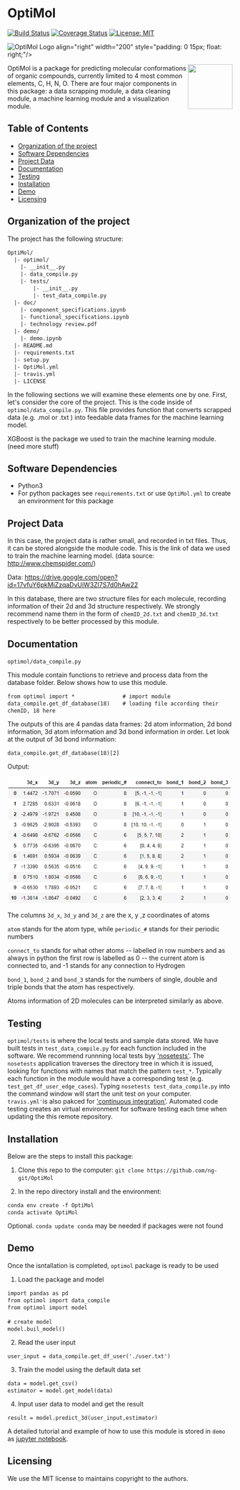 # OptiMol

[![Build Status](https://travis-ci.org/ng-git/OptiMol.svg?branch=master)](https://travis-ci.org/github/ng-git/OptiMol)
[![Coverage Status](https://coveralls.io/repos/github/ng-git/OptiMol/badge.svg?branch=master)](https://coveralls.io/github/ng-git/OptiMol?branch=master)
[![License: MIT](https://img.shields.io/badge/License-MIT-green.svg)](https://opensource.org/licenses/MIT)
 
![OptiMol Logo](https://github.com/ng-git/OptiMol/blob/master/Presentation%20and%20image/img/logo.png)
align="right" width="200" style="padding: 0 15px; float: right;"/>

<img align="right" width="100" height="100" src="https://github.com/ng-git/OptiMol/blob/master/Presentation%20and%20image/img/logo.png">

OptiMol is a package for predicting molecular conformations of organic compounds, currently limited to 4 most common elements, C, H, N, O.  There are four major components in this package: a data scrapping module, a data cleaning module, a machine learning module and  a visualization module.

## Table of Contents


- [Organization of the  project](#Organization-of-the-project)
- [Software Dependencies](#Software-Dependencies)
- [Project Data](#Project-Data)
- [Documentation](#Documentation)
- [Testing](#Testing)
- [Installation](#Installation)
- [Demo](#Demo)
- [Licensing](#Licensing)


## Organization of the  project

The project has the following structure:

    OptiMol/
      |- optimol/
      	|- __init__.py
      	|- data_compile.py
        |- tests/
        	|- __init__.py
            |- test_data_compile.py
      |- doc/
        |- component_specifications.ipynb
        |- functional_specifications.ipynb
        |- technology review.pdf
      |- demo/
        |- demo.ipynb
      |- README.md
      |- requirements.txt
      |- setup.py
      |- OptiMol.yml
      |- travis.yml
      |- LICENSE
      

In the following sections we will examine these elements one by one. First, let's consider the core of the project. This is the code inside of `optimol/data_compile.py`. This file provides function that converts scrapped data (e.g. .mol or .txt ) into feedable data frames for the machine learning model.

XGBoost is the package we used to train the machine learning module. (need more stuff)

## Software Dependencies

- Python3
- For python packages see `requirements.txt` or use `OptiMol.yml` to create an environment for this package

## Project Data

In this case, the project data is rather small, and recorded in txt files.  Thus, it can be stored alongside the module code.  This is the link of data we used to train the machine learning model. (data source: http://www.chemspider.com/)  

Data: https://drive.google.com/open?id=17vfuY6pkMiZzqaDvUiW3Zl7S7d0hAw22

In this database, there are two structure files for each molecule, recording information of their 2d and 3d structure respectively. We strongly recommend name them in the form of `chemID_2d.txt` and `chemID_3d.txt` respectively to be better processed by this module.

## Documentation

`optimol/data_compile.py`

This module contain functions to retrieve and process data from the database folder. Below shows how to use this module. 

```
from optimol import * 				# import module
data_compile.get_df_database(18) 	# loading file according their chemID, 18 here
```

The outputs of this are 4 pandas data frames: 2d atom information, 2d bond information, 3d atom information and 3d bond information in order. Let look at the output of 3d bond information:

```
data_compile.get_df_database(18)[2]
```

Output:

![](https://github.com/ShadyMikey/OptiMol/blob/master/Presentation%20and%20image/image-20200313153002994.png)

The columns `3d_x`, `3d_y` and `3d_z` are the x, y ,z coordinates of atoms

`atom` stands for the atom type, while `periodic_#` stands for their periodic numbers

`connect_to` stands for what other atoms -- labelled in row numbers and as always in python the first row is labelled as 0 -- the current atom is connected to, and -1 stands for any connection to Hydrogen

`bond_1`, `bond_2` and `bond_3` stands for the numbers of single, double and triple bonds that the atom has respectively.

Atoms information of 2D molecules can be interpreted similarly as above.

## Testing

`optimol/tests` is where the local tests and sample data stored. We have built tests in `test_data_compile.py` for each function included in the software. We recommend runnning local tests byy ['nosetests'](nose.readthedocs.io/en/latest/).  The `nosetests` application traverses the directory tree in which it is issued, looking for functions with names that match the pattern `test_*`. Typically each function in the module would have a corresponding test (e.g. `test_get_df_user_edge_cases`). Typing `nosetests test_data_compile.py` into the command window will start the unit test on your computer. `travis.yml'`is also pakced for ['continuous integration'](https://docs.travis-ci.com/user/customizing-the-build). Automated code testing creates an virtual environment for software testing each time when updating the this remote repository.

## Installation

Below are the steps to install this package:

1. Clone this repo to the computer: `git clone https://github.com/ng-git/OptiMol`

2. In the repo directory install and the environment:
```
conda env create -f OptiMol
conda activate OptiMol
```
Optional. `conda update conda` may be needed if packages were not found

## Demo

Once the isntallation is completed, `optimol` package is ready to be used

1. Load the package and model
```
import pandas as pd
from optimol import data_compile
from optimol import model
    
# create model
model.buil_model()
```
2. Read the user input
```    
user_input = data_compile.get_df_user('./user.txt')
```
3. Train the model using the default data set
```
data = model.get_csv()
estimator = model.get_model(data)
```    
4. Input user data to model and get the result 
```
result = model.predict_3d(user_input,estimator)
``` 
   
A detailed tutorial and example of how to use this module is stored in `demo` as [jupyter notebook](https://jupyter.org/).

## Licensing

We use the MIT license to maintains copyright to the authors.

